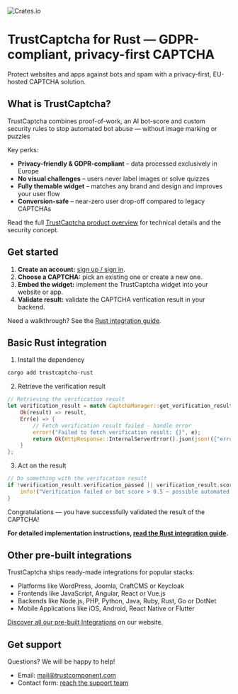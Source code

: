 ![Crates.io](https://img.shields.io/crates/v/trustcaptcha)

# TrustCaptcha for Rust — GDPR-compliant, privacy-first CAPTCHA

Protect websites and apps against bots and spam with a privacy-first, EU-hosted CAPTCHA solution.


## What is TrustCaptcha?

TrustCaptcha combines proof-of-work, an AI bot-score and custom security rules to stop automated bot abuse — without image marking or puzzles

Key perks:
- **Privacy-friendly & GDPR-compliant** – data processed exclusively in Europe
- **No visual challenges** – users never label images or solve quizzes
- **Fully themable widget** – matches any brand and design and improves your user flow
- **Conversion-safe** – near-zero user drop-off compared to legacy CAPTCHAs

Read the full [TrustCaptcha product overview](https://www.trustcomponent.com/en/products/captcha) for technical details and the security concept.


## Get started

1. **Create an account:** [sign up / sign in](https://id.trustcomponent.com/en/signup).
2. **Choose a CAPTCHA:** pick an existing one or create a new one.
3. **Embed the widget:** implement the TrustCaptcha widget into your website or app.
4. **Validate result:** validate the CAPTCHA verification result in your backend.

Need a walkthrough? See the [Rust integration guide](https://www.trustcomponent.com/en/products/captcha/integrations/rust-captcha).


## Basic Rust integration

1. Install the dependency
```bash
cargo add trustcaptcha-rust
```

2. Retrieve the verification result
```rust
// Retrieving the verification result
let verification_result = match CaptchaManager::get_verification_result("<your_secret_key>", "<verification_token_from_your_client>").await {
    Ok(result) => result,
    Err(e) => {
        // Fetch verification result failed - handle error
        error!("Failed to fetch verification result: {}", e);
        return Ok(HttpResponse::InternalServerError().json(json!({"error": "Captcha verification failed"})));
    }
};
```

3. Act on the result
```rust
// Do something with the verification result
if !verification_result.verification_passed || verification_result.score > 0.5 {
    info!("Verification failed or bot score > 0.5 – possible automated request.");
}
```

Congratulations — you have successfully validated the result of the CAPTCHA!

**For detailed implementation instructions, [read the Rust integration guide](https://www.trustcomponent.com/en/products/captcha/integrations/rust-captcha).**


## Other pre-built integrations

TrustCaptcha ships ready-made integrations for popular stacks:
- Platforms like WordPress, Joomla, CraftCMS or Keycloak
- Frontends like JavaScript, Angular, React or Vue.js
- Backends like Node.js, PHP, Python, Java, Ruby, Rust, Go or DotNet
- Mobile Applications like iOS, Android, React Native or Flutter

[Discover all our pre-built Integrations](https://www.trustcomponent.com/en/products/captcha/integrations) on our website.


## Get support

Questions? We will be happy to help!
- Email: [mail@trustcomponent.com](mailto:mail@trustcomponent.com)
- Contact form: [reach the support team](https://www.trustcomponent.com/en/contact-us)
